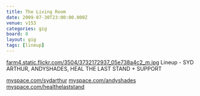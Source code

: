 ```yaml
---
title: The Living Room
date: 2009-07-30T23:00:00.000Z
venue: v153
categories: gig
board: 8
layout: gig
tags: [lineup]
---
```

<a href="http://farm4.static.flickr.com/3504/3732172937_05e738a4c2_m.jpg">farm4.static.flickr.com/3504/3732172937_05e738a4c2_m.jpg</a>
Lineup - SYD ARTHUR, ANDYSHADES, HEAL THE LAST STAND + SUPPORT

<a href="http://www.myspace.com/sydarthur">myspace.com/sydarthur</a>
<a href="http://www.myspace.com/andyshades">myspace.com/andyshades</a>
<a href="http://www.myspace.com/healthelaststand">myspace.com/healthelaststand</a>